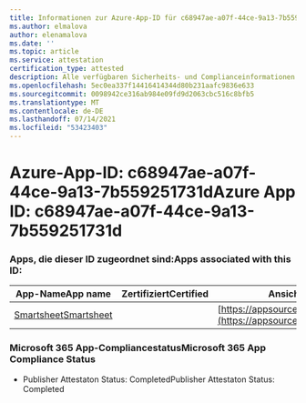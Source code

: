 ```yaml
---
title: Informationen zur Azure-App-ID für c68947ae-a07f-44ce-9a13-7b559251731d
ms.author: elmalova
author: elenamalova
ms.date: ''
ms.topic: article
ms.service: attestation
certification_type: attested
description: Alle verfügbaren Sicherheits- und Complianceinformationen für c68947ae-a07f-44ce-9a13-7b559251731d.
ms.openlocfilehash: 5ec0ea337f14416414344d80b231aafc9836e633
ms.sourcegitcommit: 0098942ce316ab984e09fd9d2063cbc516c8bfb5
ms.translationtype: MT
ms.contentlocale: de-DE
ms.lasthandoff: 07/14/2021
ms.locfileid: "53423403"
---
```

# <a name="azure-app-id-c68947ae-a07f-44ce-9a13-7b559251731d"></a><span data-ttu-id="56ba9-103">Azure-App-ID: c68947ae-a07f-44ce-9a13-7b559251731d</span><span class="sxs-lookup"><span data-stu-id="56ba9-103">Azure App ID: c68947ae-a07f-44ce-9a13-7b559251731d</span></span>


### <a name="apps-associated-with-this-id"></a><span data-ttu-id="56ba9-104">Apps, die dieser ID zugeordnet sind:</span><span class="sxs-lookup"><span data-stu-id="56ba9-104">Apps associated with this ID:</span></span>
| <span data-ttu-id="56ba9-105">**App-Name**</span><span class="sxs-lookup"><span data-stu-id="56ba9-105">**App name**</span></span> | <span data-ttu-id="56ba9-106">**Zertifiziert**</span><span class="sxs-lookup"><span data-stu-id="56ba9-106">**Certified**</span></span> | <span data-ttu-id="56ba9-107">**Ansicht in AppSource**</span><span class="sxs-lookup"><span data-stu-id="56ba9-107">**View in AppSource**</span></span> |
|-|-|-|
| [<span data-ttu-id="56ba9-108">Smartsheet</span><span class="sxs-lookup"><span data-stu-id="56ba9-108">Smartsheet</span></span>](https://docs.microsoft.com/en-us/microsoft-365-app-certification/forward/WA104380975) |  | [https://appsource.microsoft.com/product/office/WA104380975](https://appsource.microsoft.com/product/office/WA104380975) |

### <a name="microsoft-365-app-compliance-status"></a><span data-ttu-id="56ba9-109">Microsoft 365 App-Compliancestatus</span><span class="sxs-lookup"><span data-stu-id="56ba9-109">Microsoft 365 App Compliance Status</span></span>
- <span data-ttu-id="56ba9-110">Publisher Attestaton Status: Completed</span><span class="sxs-lookup"><span data-stu-id="56ba9-110">Publisher Attestaton Status: Completed</span></span>
